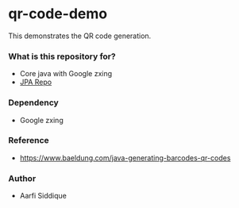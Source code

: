 # qr-code-demo  #

This demonstrates the QR code generation.

### What is this repository for? ###

* Core java with Google zxing
* [JPA Repo](https://bitbucket.org/aarfi/jpa-repo/src/master/)

### Dependency ###

* Google zxing

### Reference ###

* https://www.baeldung.com/java-generating-barcodes-qr-codes


### Author ###

* Aarfi Siddique